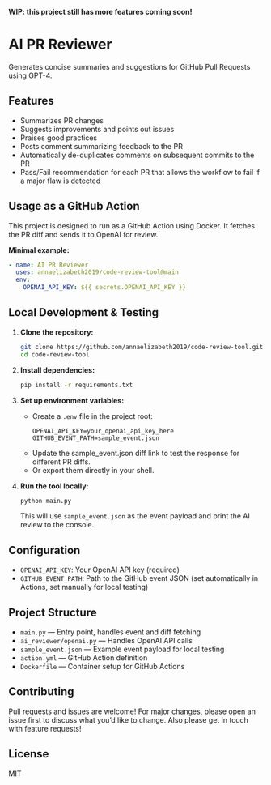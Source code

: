 **WIP: this project still has more features coming soon!**

# AI PR Reviewer

Generates concise summaries and suggestions for GitHub Pull Requests using GPT-4.

## Features
- Summarizes PR changes
- Suggests improvements and points out issues
- Praises good practices
- Posts comment summarizing feedback to the PR
- Automatically de-duplicates comments on subsequent commits to the PR
- Pass/Fail recommendation for each PR that allows the workflow to fail if a major flaw is detected

## Usage as a GitHub Action
This project is designed to run as a GitHub Action using Docker. It fetches the PR diff and sends it to OpenAI for review.

**Minimal example:**
```yaml
- name: AI PR Reviewer
  uses: annaelizabeth2019/code-review-tool@main
  env:
    OPENAI_API_KEY: ${{ secrets.OPENAI_API_KEY }}
```

## Local Development & Testing

1. **Clone the repository:**
   ```bash
   git clone https://github.com/annaelizabeth2019/code-review-tool.git
   cd code-review-tool
   ```

2. **Install dependencies:**
   ```bash
   pip install -r requirements.txt
   ```

3. **Set up environment variables:**
   - Create a `.env` file in the project root:
     ```env
     OPENAI_API_KEY=your_openai_api_key_here
     GITHUB_EVENT_PATH=sample_event.json
     ```
    - Update the sample_event.json diff link to test the response for different PR diffs. 
    - Or export them directly in your shell.

4. **Run the tool locally:**
   ```bash
   python main.py
   ```
   This will use `sample_event.json` as the event payload and print the AI review to the console.

## Configuration
- `OPENAI_API_KEY`: Your OpenAI API key (required)
- `GITHUB_EVENT_PATH`: Path to the GitHub event JSON (set automatically in Actions, set manually for local testing)

## Project Structure
- `main.py` — Entry point, handles event and diff fetching
- `ai_reviewer/openai.py` — Handles OpenAI API calls
- `sample_event.json` — Example event payload for local testing
- `action.yml` — GitHub Action definition
- `Dockerfile` — Container setup for GitHub Actions

## Contributing
Pull requests and issues are welcome! For major changes, please open an issue first to discuss what you’d like to change.
Also please get in touch with feature requests!

## License
MIT
